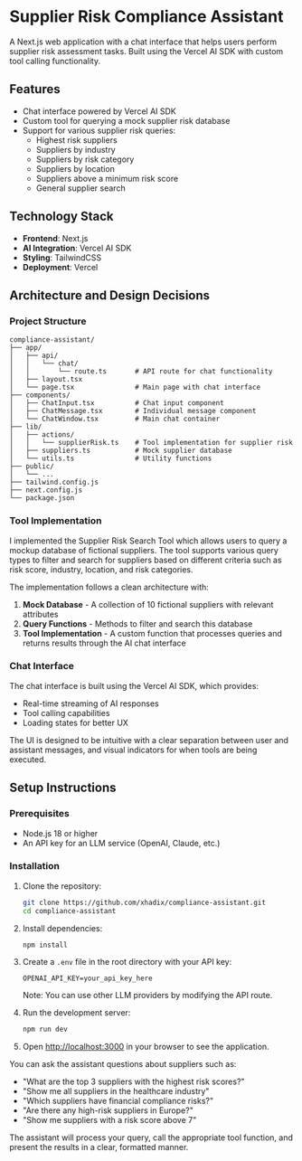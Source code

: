# Supplier Risk Compliance Assistant

A Next.js web application with a chat interface that helps users perform supplier risk assessment tasks. Built using the Vercel AI SDK with custom tool calling functionality.

## Features

- Chat interface powered by Vercel AI SDK
- Custom tool for querying a mock supplier risk database
- Support for various supplier risk queries:
  - Highest risk suppliers
  - Suppliers by industry
  - Suppliers by risk category
  - Suppliers by location
  - Suppliers above a minimum risk score
  - General supplier search

## Technology Stack

- **Frontend**: Next.js
- **AI Integration**: Vercel AI SDK
- **Styling**: TailwindCSS
- **Deployment**: Vercel

## Architecture and Design Decisions

### Project Structure

```
compliance-assistant/
├── app/
│   ├── api/
│   │   └── chat/
│   │       └── route.ts       # API route for chat functionality
│   ├── layout.tsx
│   └── page.tsx               # Main page with chat interface
├── components/
│   ├── ChatInput.tsx          # Chat input component
│   ├── ChatMessage.tsx        # Individual message component
│   └── ChatWindow.tsx         # Main chat container
├── lib/
│   ├── actions/
│   │   └── supplierRisk.ts    # Tool implementation for supplier risk
│   ├── suppliers.ts           # Mock supplier database
│   └── utils.ts               # Utility functions
├── public/
│   └── ...
├── tailwind.config.js
├── next.config.js
└── package.json
```


### Tool Implementation

I implemented the Supplier Risk Search Tool which allows users to query a mockup database of fictional suppliers. The tool supports various query types to filter and search for suppliers based on different criteria such as risk score, industry, location, and risk categories.

The implementation follows a clean architecture with:

1. **Mock Database** - A collection of 10 fictional suppliers with relevant attributes
2. **Query Functions** - Methods to filter and search this database
3. **Tool Implementation** - A custom function that processes queries and returns results through the AI chat interface

### Chat Interface

The chat interface is built using the Vercel AI SDK, which provides:

- Real-time streaming of AI responses
- Tool calling capabilities
- Loading states for better UX

The UI is designed to be intuitive with a clear separation between user and assistant messages, and visual indicators for when tools are being executed.

## Setup Instructions

### Prerequisites

- Node.js 18 or higher
- An API key for an LLM service (OpenAI, Claude, etc.)

### Installation

1. Clone the repository:
   ```bash
   git clone https://github.com/xhadix/compliance-assistant.git
   cd compliance-assistant
   ```

2. Install dependencies:
   ```bash
   npm install
   ```

3. Create a `.env` file in the root directory with your API key:
   ```
   OPENAI_API_KEY=your_api_key_here
   ```
   
   Note: You can use other LLM providers by modifying the API route.

4. Run the development server:
   ```bash
   npm run dev
   ```

5. Open [http://localhost:3000](http://localhost:3000) in your browser to see the application.


You can ask the assistant questions about suppliers such as:

- "What are the top 3 suppliers with the highest risk scores?"
- "Show me all suppliers in the healthcare industry"
- "Which suppliers have financial compliance risks?"
- "Are there any high-risk suppliers in Europe?"
- "Show me suppliers with a risk score above 7"

The assistant will process your query, call the appropriate tool function, and present the results in a clear, formatted manner.